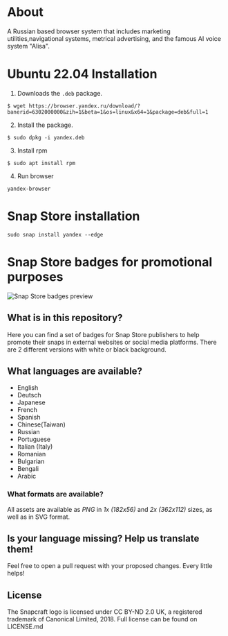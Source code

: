 # About 
A Russian based browser system that includes marketing utilities,navigational systems, metrical advertising, and the famous AI voice system "Alisa".
# Ubuntu 22.04 Installation
1. Downloads the `.deb` package.
 ````
$ wget https://browser.yandex.ru/download/?banerid=6302000000&zih=1&beta=1&os=linux&x64=1&package=deb&full=1
````
2. Install the package.
````
$ sudo dpkg -i yandex.deb
````
3. Install rpm 
````
$ sudo apt install rpm
````
4. Run browser 
````
yandex-browser
````
# Snap Store installation
````
sudo snap install yandex --edge
````
# Snap Store badges for promotional purposes
![Snap Store badges preview](https://raw.githubusercontent.com/snapcore/snap-store-badges/master/badges-preview.png)

## What is in this repository?
Here you can find a set of badges for Snap Store publishers to help promote their snaps in external websites or social media platforms. There are 2 different versions with white or black background.

## What languages are available?
- English
- Deutsch
- Japanese
- French
- Spanish
- Chinese(Taiwan)
- Russian
- Portuguese
- Italian (Italy)
- Romanian
- Bulgarian
- Bengali
- Arabic

### What formats are available?
All assets are available as _PNG_ in *1x (182x56)* and *2x (362x112)* sizes, as well as in SVG format.

## Is your language missing? Help us translate them!
Feel free to open a pull request with your proposed changes. Every little helps!

## License
The Snapcraft logo is licensed under CC BY-ND 2.0 UK, a registered trademark of Canonical Limited, 2018. Full license can be found on LICENSE.md
